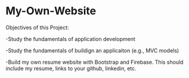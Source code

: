 # My-Own-Website

Objectives of this Project:

-Study the fundamentals of application development	

-Study the fundamentals of buildign an applicaiton (e.g., MVC models)	

-Build my own resume website with Bootstrap and Firebase.  This should include my resume, links to your github, linkedin, etc. 
